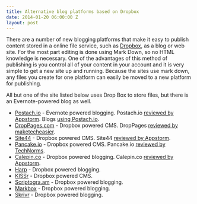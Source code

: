 ```yaml
---
title: Alternative blog platforms based on Dropbox
date: 2014-01-20 06:00:00 Z
layout: post
---
```


There are a number of new blogging platforms that make it easy to publish content stored in a online file service, such as [Dropbox](http://www.dropbox.com/), as a blog or web site. For the most part editing is done using Mark Down, so no HTML knowledge is necessary. One of the advantages of this method of publishing is you control all of your content in your account and it is very simple to get a new site up and running. Because the sites use mark down, any files you create for one platform can easily be moved to a new platform for publishing.

All but one of the site listed below uses Drop Box to store files, but there is an Evernote-powered blog as well.

- [Postach.io](http://postach.io/) - Evernote powered blogging. Postach.io [reviewed by Appstorm](http://web.appstorm.net/reviews/blogging-reviews/postach-io-harnessing-the-power-of-evernote-to-create-your-blog/). Blogs [using Postach.io](http://postach.io/).
- [DropPages.com](http://droppages.com/) - Dropbox powered CMS. DropPages [reviewed by maketecheasier](http://www.maketecheasier.com/publishing-web-pages-with-dropbox-and-droppages/).
- [Site44](http://www.site44.com/) - Dropbox powered CMS. Site44 [reviewed by Appstorm](http://web.appstorm.net/reviews/web-dev/turn-your-dropbox-into-a-web-host-using-site44/).
- [Pancake.io](http://pancake.io/) - Dropbox powered CMS. Pancake.io [reviewed by TechNorms](http://www.technorms.com/8253/share-your-dropbox-files-in-a-whole-new-way-with-pancake-io).
- [Calepin.co](http://calepin.co/) - Dropbox powered blogging. Calepin.co [reviewed by Appstorm](http://web.appstorm.net/reviews/blogging-reviews/markdown-dropbox-dead-simple-blogging-with-calepin/).
- [Harp](https://www.harp.io/) - Dropbox powered blogging.
- [KISSr](http://www.kissr.com/) - Dropbox powered CMS.
- [Scriptogra.am](http://scriptogr.am/) - Dropbox powered blogging.
- [Markbox](http://www.markbox.io/) - Dropbox powered blogging.
- [Skrivr](http://skrivr.com/) - Dropbox powered blogging.
